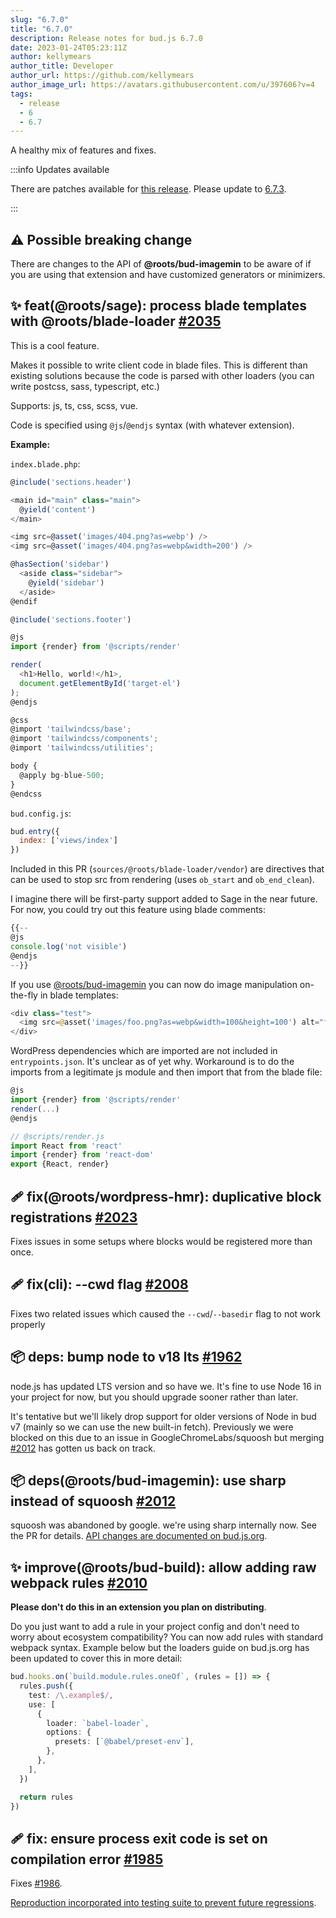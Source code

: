```yaml
---
slug: "6.7.0"
title: "6.7.0"
description: Release notes for bud.js 6.7.0
date: 2023-01-24T05:23:11Z
author: kellymears
author_title: Developer
author_url: https://github.com/kellymears
author_image_url: https://avatars.githubusercontent.com/u/397606?v=4
tags:
  - release
  - 6
  - 6.7
---
```


<!--This file is generated-->

A healthy mix of features and fixes.

<!--truncate-->

:::info Updates available

There are patches available for [this release](https://bud.js.org/releases/tags/6-7). Please update to [6.7.3](https://bud.js.org/releases/6.7.3).

:::

## **⚠️ Possible breaking change**

There are changes to the API of **@roots/bud-imagemin** to be aware of if you are using that extension and have customized generators or minimizers. 

## ✨ feat(@roots/sage): process blade templates with @roots/blade-loader [#2035](https://github.com/roots/bud/pull/2035)

This is a cool feature.

Makes it possible to write client code in blade files. This is different than existing solutions because the code is parsed with other loaders (you can write postcss, sass, typescript, etc.)

Supports: js, ts, css, scss, vue. 

Code is specified using `@js`/`@endjs` syntax (with whatever extension).

**Example:**

`index.blade.php`:
```js
@include('sections.header')

<main id="main" class="main">
  @yield('content')
</main>

<img src=@asset('images/404.png?as=webp') />
<img src=@asset('images/404.png?as=webp&width=200') />

@hasSection('sidebar')
  <aside class="sidebar">
    @yield('sidebar')
  </aside>
@endif

@include('sections.footer')

@js
import {render} from '@scripts/render'

render(
  <h1>Hello, world!</h1>,
  document.getElementById('target-el')
);
@endjs

@css
@import 'tailwindcss/base';
@import 'tailwindcss/components';
@import 'tailwindcss/utilities';

body {
  @apply bg-blue-500;
}
@endcss
```

`bud.config.js`:

```js
bud.entry({
  index: ['views/index']
})
```

Included in this PR (`sources/@roots/blade-loader/vendor`) are directives that can be used to stop src from rendering (uses `ob_start` and `ob_end_clean`). 

I imagine there will be first-party support added to Sage in the near future. For now, you could try out this feature using blade comments:

```js
{{--
@js
console.log('not visible')
@endjs
--}}
```

If you use [@roots/bud-imagemin](https://bud.js.org/extensions/bud-imagemin) you can now do image manipulation on-the-fly in blade templates:

```php
<div class="test">
  <img src=@asset('images/foo.png?as=webp&width=100&height=100') alt="foo image" />
</div>
```

WordPress dependencies which are imported are not included in `entrypoints.json`. It's unclear as of yet why. Workaround is to do the imports from a legitimate js module and then import that from the blade file:

```js
@js
import {render} from '@scripts/render'
render(...)
@endjs
```
```js
// @scripts/render.js
import React from 'react'
import {render} from 'react-dom'
export {React, render}
```

## 🩹 fix(@roots/wordpress-hmr): duplicative block registrations [#2023](https://github.com/roots/bud/pull/2023)

Fixes issues in some setups where blocks would be registered more than once.

## 🩹 fix(cli): --cwd flag [#2008](https://github.com/roots/bud/pull/2008)

Fixes two related issues which caused the `--cwd`/`--basedir` flag to not work properly

## 📦 deps: bump node to v18 lts [#1962](https://github.com/roots/bud/pull/1962)

node.js has updated LTS version and so have we. It's fine to use Node 16 in your project for now, but you should upgrade sooner rather than later. 

It's tentative but we'll likely drop support for older versions of Node in bud v7 (mainly so we can use the new built-in fetch). Previously we were blocked on this due to an issue in GoogleChromeLabs/squoosh but merging [#2012](https://github.com/roots/bud/pull/2012) has gotten us back on track.

## 📦 deps(@roots/bud-imagemin): use sharp instead of squoosh [#2012](https://github.com/roots/bud/pull/2012)

squoosh was abandoned by google. we're using sharp internally now. See the PR for details. [API changes are documented on bud.js.org](https://bud.js.org/extensions/bud-imagemin).

## ✨ improve(@roots/bud-build): allow adding raw webpack rules [#2010](https://github.com/roots/bud/pull/2010)

**Please don't do this in an extension you plan on distributing**.

Do you just want to add a rule in your project config and don't need to worry about ecosystem compatibility? You can now add rules with standard webpack syntax. Example below but the loaders guide on bud.js.org has been updated to cover this in more detail:

```typescript
bud.hooks.on(`build.module.rules.oneOf`, (rules = []) => {
  rules.push({
    test: /\.example$/,
    use: [
      {
        loader: `babel-loader`,
        options: {
          presets: [`@babel/preset-env`],
        },
      },
    ],
  })

  return rules
})
```

## 🩹 fix: ensure process exit code is set on compilation error [#1985](https://github.com/roots/bud/pull/1985)

Fixes [#1986](https://github.com/roots/bud/issues/1986). 

[Reproduction incorporated into testing suite to prevent future regressions](https://github.com/roots/bud/blob/main/tests/reproductions/issue-1986.test.ts).
